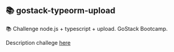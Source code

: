 ## :books: gostack-typeorm-upload
:books: Challenge node.js + typescript + upload. GoStack Bootcamp. 

Description challege [here](https://github.com/Rocketseat/bootcamp-gostack-desafios/tree/master/desafio-database-upload)
